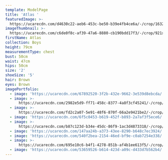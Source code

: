 ```yaml
---
template: ModelPage
title: 'Atlas '
featuredImage: >-
  https://ucarecdn.com/d4630c22-aeb6-453c-be50-b39e4fb4ce6a/-/crop/1632x1201/0,486/-/preview/
imageThumbnail: >-
  https://ucarecdn.com/c6de0f8c-af39-47a6-8880-cb190bdd17f3/-/crop/921x1265/179,122/-/preview/
firstName: Atlas
collection: Boys
height: 79cm
measurementType: chest
bust: 50cm
waist: 47cm
hips: 50cm
size: '2'
shoeSize: '5'
hair: Brown
eyes: Brown
imagePortfolio:
  - image: 'https://ucarecdn.com/67892520-3f2b-432e-9662-3e539d8ebcda/'
  - image: >-
      https://ucarecdn.com/2982e5d9-ff71-458c-8377-4a8f3cf45241/-/crop/1632x1595/0,716/-/preview/
  - image: >-
      https://ucarecdn.com/fd2c2a07-5e91-48f6-870f-66a2e9421be2/-/crop/2016x2384/0,640/-/preview/
  - image: 'https://ucarecdn.com/6f5c0453-b619-452f-b893-2a7af3f5ece6/'
  - image: >-
      https://ucarecdn.com/b87c123d-b34e-45dc-86f9-1ac3d4873318/-/crop/1412x2103/88,452/-/preview/
  - image: 'https://ucarecdn.com/147aa24b-a373-43ee-8290-b648c7ec3924/'
  - image: 'https://ucarecdn.com/540f2bea-2154-46ed-bf9e-c0ab7254e338/'
  - image: >-
      https://ucarecdn.com/695e10c6-b4f1-4278-851b-af4b1ee613f5/-/crop/1440x1757/105,638/-/preview/
  - image: 'https://ucarecdn.com/53659526-b614-423d-a09c-d433d7b562b4/'
---
```


